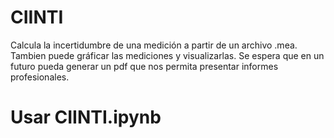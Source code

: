 # CIINTI
Calcula la incertidumbre de una medición a partir de un archivo .mea.
Tambien puede gráficar las mediciones y visualizarlas.
Se espera que en un futuro pueda generar un pdf que nos permita presentar informes profesionales.

# Usar CIINTI.ipynb 
